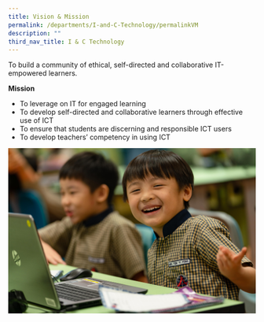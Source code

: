 ```yaml
---
title: Vision & Mission
permalink: /departments/I-and-C-Technology/permalinkVM
description: ""
third_nav_title: I & C Technology
---
```

<p>To build a community of ethical, self-directed and collaborative IT-empowered learners.</p>
<p><strong>Mission</strong></p>
<ul>
<li>To leverage on IT for engaged learning</li>
<li>To develop self-directed and collaborative learners through effective use of ICT</li>
<li>To ensure that students are discerning and responsible ICT users</li>
<li>To develop teachers&rsquo; competency in using ICT</li>
</ul>

![](/images/ICT%20Dept%20banner-min.jpg)